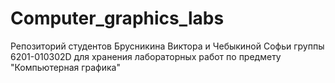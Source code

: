 # Computer_graphics_labs
Репозиторий студентов Брусникина Виктора и Чебыкиной Софьи группы 6201-010302D для хранения лабораторных работ по предмету "Компьютерная графика"
